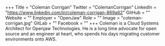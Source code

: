 +++
Title = "Coleman Corrigan"
Twitter = "ColemanCorrigan"
LinkedIn = "https://www.linkedin.com/in/coleman-corrigan-869a62"
GitHub = ""
Website = ""
Employer = "OpenJaw"
Role = ""
Image = "coleman-corrigan.jpg"
GitLab = ""
Facebook = ""
+++
Coleman is a Cloud Systems Architect for Openjaw Technologies. He is a long
time advocate for open source and an engineer at heart, who spends his days
migrating customer environments onto AWS.
